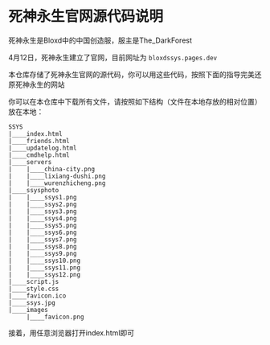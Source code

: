 # 死神永生官网源代码说明

死神永生是Bloxd中的中国创造服，服主是The_DarkForest

4月12日，死神永生建立了官网，目前网址为 `bloxdssys.pages.dev`

本仓库存储了死神永生官网的源代码，你可以用这些代码，按照下面的指导完美还原死神永生的网站

你可以在本仓库中下载所有文件，请按照如下结构（文件在本地存放的相对位置）放在本地：

```
SSYS
|____index.html
|____friends.html
|____updatelog.html
|____cmdhelp.html
|____servers
|    |____china-city.png
|    |____lixiang-dushi.png
|    |____wurenzhicheng.png
|____ssysphoto
|    |____ssys1.png
|    |____ssys2.png
|    |____ssys3.png
|    |____ssys4.png
|    |____ssys5.png
|    |____ssys6.png
|    |____ssys7.png
|    |____ssys8.png
|    |____ssys9.png
|    |____ssys10.png
|    |____ssys11.png
|    |____ssys12.png
|____script.js
|____style.css
|____favicon.ico
|____ssys.jpg
|____images
     |____favicon.png
```

接着，用任意浏览器打开index.html即可
